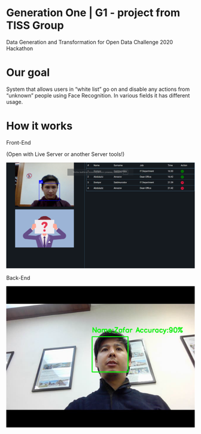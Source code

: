 # Generation One | G1 - project from TISS Group
Data Generation and Transformation for Open Data Challenge 2020 Hackathon

# Our goal
System that allows users in “white list” go on and disable any actions from “unknown” people using Face Recognition. In various fields it has different usage.

# How it works 
 Front-End

(Open with Live Server or another Server tools!)

![UI Screenshot](/image.png)

 Back-End

![UI Screenshot](/g1-back.png)

